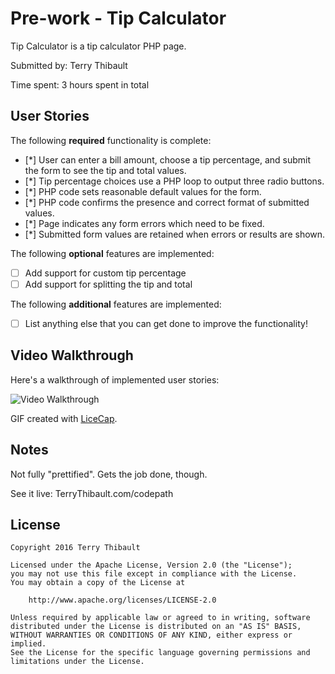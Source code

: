 # Pre-work - Tip Calculator

Tip Calculator is a tip calculator PHP page.

Submitted by: Terry Thibault

Time spent: 3 hours spent in total

## User Stories

The following **required** functionality is complete:
* [*] User can enter a bill amount, choose a tip percentage, and submit the form to see the tip and total values.
* [*] Tip percentage choices use a PHP loop to output three radio buttons.
* [*] PHP code sets reasonable default values for the form.
* [*] PHP code confirms the presence and correct format of submitted values.
* [*] Page indicates any form errors which need to be fixed.
* [*] Submitted form values are retained when errors or results are shown.

The following **optional** features are implemented:
* [ ] Add support for custom tip percentage
* [ ] Add support for splitting the tip and total

The following **additional** features are implemented:

* [ ] List anything else that you can get done to improve the functionality!

## Video Walkthrough

Here's a walkthrough of implemented user stories:

<img src='blob:http://imgur.com/68ff4677-8c77-4ff2-a4f2-2567a7756b76' title='Video Walkthrough' width='' alt='Video Walkthrough' />

GIF created with [LiceCap](http://www.cockos.com/licecap/).

## Notes

Not fully "prettified". Gets the job done, though.

See it live: TerryThibault.com/codepath

## License

    Copyright 2016 Terry Thibault

    Licensed under the Apache License, Version 2.0 (the "License");
    you may not use this file except in compliance with the License.
    You may obtain a copy of the License at

        http://www.apache.org/licenses/LICENSE-2.0

    Unless required by applicable law or agreed to in writing, software
    distributed under the License is distributed on an "AS IS" BASIS,
    WITHOUT WARRANTIES OR CONDITIONS OF ANY KIND, either express or implied.
    See the License for the specific language governing permissions and
    limitations under the License.
